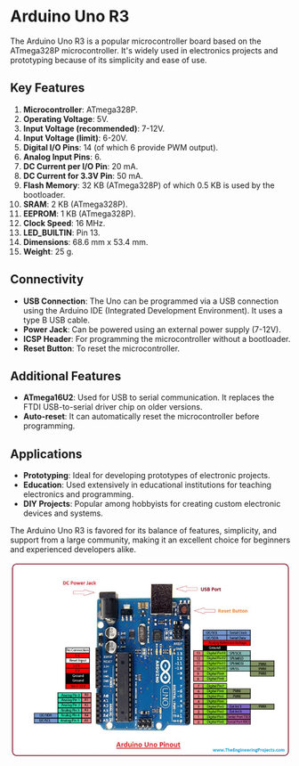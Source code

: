 # Arduino Uno R3

The Arduino Uno R3 is a popular microcontroller board based on the ATmega328P microcontroller. It's widely used in electronics projects and prototyping because of its simplicity and ease of use. 

## Key Features
1. **Microcontroller**: ATmega328P.
2. **Operating Voltage**: 5V.
3. **Input Voltage (recommended)**: 7-12V.
4. **Input Voltage (limit)**: 6-20V.
5. **Digital I/O Pins**: 14 (of which 6 provide PWM output).
6. **Analog Input Pins**: 6.
7. **DC Current per I/O Pin**: 20 mA.
8. **DC Current for 3.3V Pin**: 50 mA.
9. **Flash Memory**: 32 KB (ATmega328P) of which 0.5 KB is used by the bootloader.
10. **SRAM**: 2 KB (ATmega328P).
11. **EEPROM**: 1 KB (ATmega328P).
12. **Clock Speed**: 16 MHz.
13. **LED_BUILTIN**: Pin 13.
14. **Dimensions**: 68.6 mm x 53.4 mm.
15. **Weight**: 25 g.

## Connectivity
- **USB Connection**: The Uno can be programmed via a USB connection using the Arduino IDE (Integrated Development Environment). It uses a type B USB cable.
- **Power Jack**: Can be powered using an external power supply (7-12V).
- **ICSP Header**: For programming the microcontroller without a bootloader.
- **Reset Button**: To reset the microcontroller.

## Additional Features
- **ATmega16U2**: Used for USB to serial communication. It replaces the FTDI USB-to-serial driver chip on older versions.
- **Auto-reset**: It can automatically reset the microcontroller before programming.

## Applications
- **Prototyping**: Ideal for developing prototypes of electronic projects.
- **Education**: Used extensively in educational institutions for teaching electronics and programming.
- **DIY Projects**: Popular among hobbyists for creating custom electronic devices and systems.

The Arduino Uno R3 is favored for its balance of features, simplicity, and support from a large community, making it an excellent choice for beginners and experienced developers alike.

![alt text](Arduino-Uno-Pin-Out.jpg)